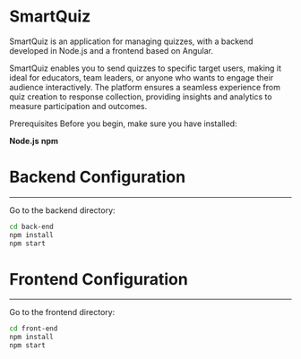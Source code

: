 # SmartQuiz

SmartQuiz is an application for managing quizzes, with a backend developed in Node.js and a frontend based on Angular.

SmartQuiz enables you to send quizzes to specific target users, making it ideal for educators, team leaders, or anyone who wants to engage their audience interactively. The platform ensures a seamless experience from quiz creation to response collection, providing insights and analytics to measure participation and outcomes.


Prerequisites
Before you begin, make sure you have installed:

**Node.js**
**npm**

# Backend Configuration
---

Go to the backend directory:
```bash
cd back-end
npm install
npm start
```

# Frontend Configuration
---

Go to the frontend directory:
```bash
cd front-end
npm install
npm start
```